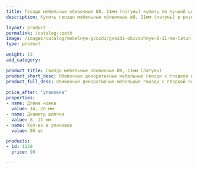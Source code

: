```yaml
---
title: Гвозди мебельные обивочные Ø8, 11мм (латунь) купить по лучшей цене с доставкой - Поролоныч
description: Купить гвозди мебельные обивочные ø8, 11мм (латунь) в розницу с доставкой по Москве в интернет-магазине Поролоныча.

layout: product
permalink: /catalog/:path
image: /images/catalog/mebelnye-gvozdi/gvozdi-obivochnye-8-11-mm-latun-01_1600w.jpg
type: product

weight: 13
add_category: 

product_title: Гвозди мебельные обивочные Ø8, 11мм (латунь)
product_short_desc: Обивочные декоративные мебельные гвозди с гладкой поверхностью. Цвет - латунь.
product_full_desc: Обивочные декоративные мебельные гвозди с гладкой поверхностью. Цвет - латунь.
        
price_after: "упаковка"
properties:
- name: Длина ножки
  value: 14, 20 мм
- name: Диаметр шляпки
  value: 8, 11 мм
- name: Кол-во в упаковке
  value: 80 шт

products:
- id: 1228
  price: 90

---
```

